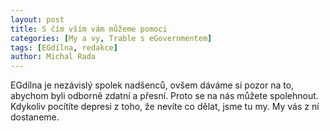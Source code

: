 ```yaml
---
layout: post
title: S čím vším vám můžeme pomoci
categories: [My a vy, Trable s eGovernmentem]
tags: [EGdílna, redakce]
author: Michal Rada
---
```


EGdílna je nezávislý spolek nadšenců, ovšem dáváme si pozor na to, abychom byli odborně zdatní a přesní. Proto se na nás můžete spolehnout. Kdykoliv pocítíte depresi z toho, že nevíte co dělat, jsme tu my. My vás z ní dostaneme.
